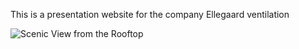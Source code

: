 This is a presentation website for the company Ellegaard ventilation

![Scenic View from the Rooftop](public/images/forside.png)
